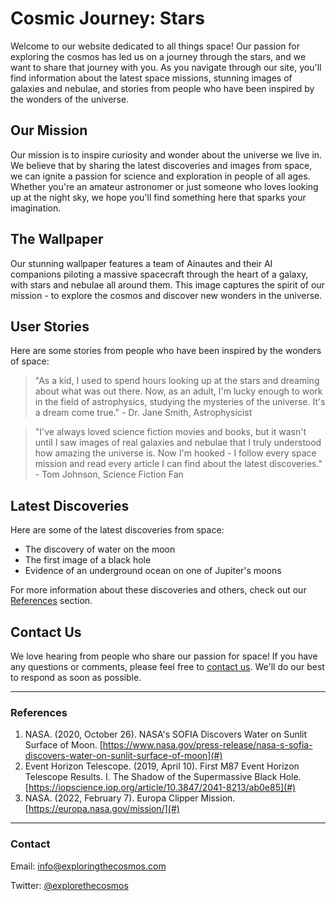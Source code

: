<!--
Write me content for website with wallpaper which alt text is:

"A team of Ainautes and their AI companions piloting a massive spacecraft through the heart of a galaxy, with stars and nebulae all around them."

The name/title of the page should not be 1:1 copy of the alt text but rather a real content of the website which is using this wallpaper.

- Use markdown format
- Start with the heading
- The content should look like a real website
- Include real sections like references, contact, user stories, etc. use things relevant to the page purpose.
- Feel free to use structure like headings, bullets, numbering, blockquotes, paragraphs, horizontal lines, etc.
- You can use formatting like bold or _italic_
- You can include UTF-8 emojis
- Links should be only #hash anchors (and you can refer to the document itself)
- Do not include images
-->

<!--font:Montserrat-->

# Cosmic Journey: Stars

Welcome to our website dedicated to all things space! Our passion for exploring the cosmos has led us on a journey through the stars, and we want to share that journey with you. As you navigate through our site, you'll find information about the latest space missions, stunning images of galaxies and nebulae, and stories from people who have been inspired by the wonders of the universe.

## Our Mission

Our mission is to inspire curiosity and wonder about the universe we live in. We believe that by sharing the latest discoveries and images from space, we can ignite a passion for science and exploration in people of all ages. Whether you're an amateur astronomer or just someone who loves looking up at the night sky, we hope you'll find something here that sparks your imagination.

## The Wallpaper

Our stunning wallpaper features a team of Ainautes and their AI companions piloting a massive spacecraft through the heart of a galaxy, with stars and nebulae all around them. This image captures the spirit of our mission - to explore the cosmos and discover new wonders in the universe.

## User Stories

Here are some stories from people who have been inspired by the wonders of space:

> "As a kid, I used to spend hours looking up at the stars and dreaming about what was out there. Now, as an adult, I'm lucky enough to work in the field of astrophysics, studying the mysteries of the universe. It's a dream come true." - Dr. Jane Smith, Astrophysicist

> "I've always loved science fiction movies and books, but it wasn't until I saw images of real galaxies and nebulae that I truly understood how amazing the universe is. Now I'm hooked - I follow every space mission and read every article I can find about the latest discoveries." - Tom Johnson, Science Fiction Fan

## Latest Discoveries

Here are some of the latest discoveries from space:

-   The discovery of water on the moon
-   The first image of a black hole
-   Evidence of an underground ocean on one of Jupiter's moons

For more information about these discoveries and others, check out our [References](#references) section.

## Contact Us

We love hearing from people who share our passion for space! If you have any questions or comments, please feel free to [contact us](#contact). We'll do our best to respond as soon as possible.

---

### References

1. NASA. (2020, October 26). NASA's SOFIA Discovers Water on Sunlit Surface of Moon. [https://www.nasa.gov/press-release/nasa-s-sofia-discovers-water-on-sunlit-surface-of-moon](#)
2. Event Horizon Telescope. (2019, April 10). First M87 Event Horizon Telescope Results. I. The Shadow of the Supermassive Black Hole. [https://iopscience.iop.org/article/10.3847/2041-8213/ab0e85](#)
3. NASA. (2022, February 7). Europa Clipper Mission. [https://europa.nasa.gov/mission/](#)

---

### Contact

Email: info@exploringthecosmos.com

Twitter: [@explorethecosmos](#)
